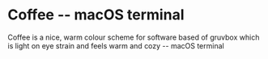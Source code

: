 # Coffee -- macOS terminal

Coffee is a nice, warm colour scheme for software based of gruvbox which is light on eye strain and feels warm and cozy -- macOS terminal
